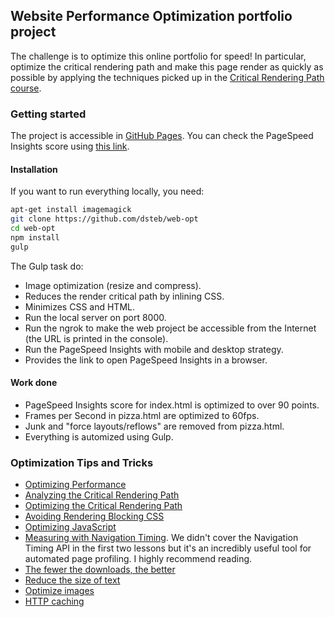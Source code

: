 ## Website Performance Optimization portfolio project

The challenge is to optimize this online portfolio for speed! In particular, optimize the critical rendering path and make this page render as quickly as possible by applying the techniques picked up in the [Critical Rendering Path course](https://www.udacity.com/course/ud884).

### Getting started

The project is accessible in [GitHub Pages](https://dsteb.github.io/web-opt/).
You can check the PageSpeed Insights score using [this link](https://developers.google.com/speed/pagespeed/insights/?url=https://dsteb.github.io/web-opt/).

#### Installation
If you want to run everything locally, you need:
 
```bash
apt-get install imagemagick
git clone https://github.com/dsteb/web-opt
cd web-opt
npm install
gulp

```
The Gulp task do:
 * Image optimization (resize and compress).
 * Reduces the render critical path by inlining CSS.
 * Minimizes CSS and HTML.
 * Run the local server on port 8000.
 * Run the ngrok to make the web project be accessible from the Internet (the URL is printed in the console).
 * Run the PageSpeed Insights with mobile and desktop strategy.
 * Provides the link to open PageSpeed Insights in a browser.

#### Work done
 * PageSpeed Insights score for index.html is optimized to over 90 points.
 * Frames per Second in pizza.html are optimized to 60fps.
 * Junk and "force layouts/reflows" are removed from pizza.html.
 * Everything is automized using Gulp.

### Optimization Tips and Tricks
* [Optimizing Performance](https://developers.google.com/web/fundamentals/performance/ "web performance")
* [Analyzing the Critical Rendering Path](https://developers.google.com/web/fundamentals/performance/critical-rendering-path/analyzing-crp.html "analyzing crp")
* [Optimizing the Critical Rendering Path](https://developers.google.com/web/fundamentals/performance/critical-rendering-path/optimizing-critical-rendering-path.html "optimize the crp!")
* [Avoiding Rendering Blocking CSS](https://developers.google.com/web/fundamentals/performance/critical-rendering-path/render-blocking-css.html "render blocking css")
* [Optimizing JavaScript](https://developers.google.com/web/fundamentals/performance/critical-rendering-path/adding-interactivity-with-javascript.html "javascript")
* [Measuring with Navigation Timing](https://developers.google.com/web/fundamentals/performance/critical-rendering-path/measure-crp.html "nav timing api"). We didn't cover the Navigation Timing API in the first two lessons but it's an incredibly useful tool for automated page profiling. I highly recommend reading.
* <a href="https://developers.google.com/web/fundamentals/performance/optimizing-content-efficiency/eliminate-downloads.html">The fewer the downloads, the better</a>
* <a href="https://developers.google.com/web/fundamentals/performance/optimizing-content-efficiency/optimize-encoding-and-transfer.html">Reduce the size of text</a>
* <a href="https://developers.google.com/web/fundamentals/performance/optimizing-content-efficiency/image-optimization.html">Optimize images</a>
* <a href="https://developers.google.com/web/fundamentals/performance/optimizing-content-efficiency/http-caching.html">HTTP caching</a>
